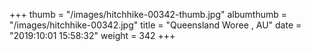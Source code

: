 +++
thumb = "/images/hitchhike-00342-thumb.jpg"
albumthumb = "/images/hitchhike-00342.jpg"
title = "Queensland Woree , AU"
date = "2019:10:01 15:58:32"
weight = 342
+++
